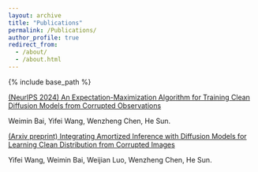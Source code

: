 ```yaml
---
layout: archive
title: "Publications"
permalink: /Publications/
author_profile: true
redirect_from: 
  - /about/
  - /about.html
---
```


{% include base_path %}

[(NeurIPS 2024) An Expectation-Maximization Algorithm for Training Clean Diffusion Models from Corrupted Observations](https://arxiv.org/abs/2407.01014)

Weimin Bai, Yifei Wang, Wenzheng Chen, He Sun.

[(Arxiv preprint) Integrating Amortized Inference with Diffusion Models for Learning Clean Distribution from Corrupted Images](https://arxiv.org/abs/2407.11162)

Yifei Wang, Weimin Bai, Weijian Luo, Wenzheng Chen, He Sun.


